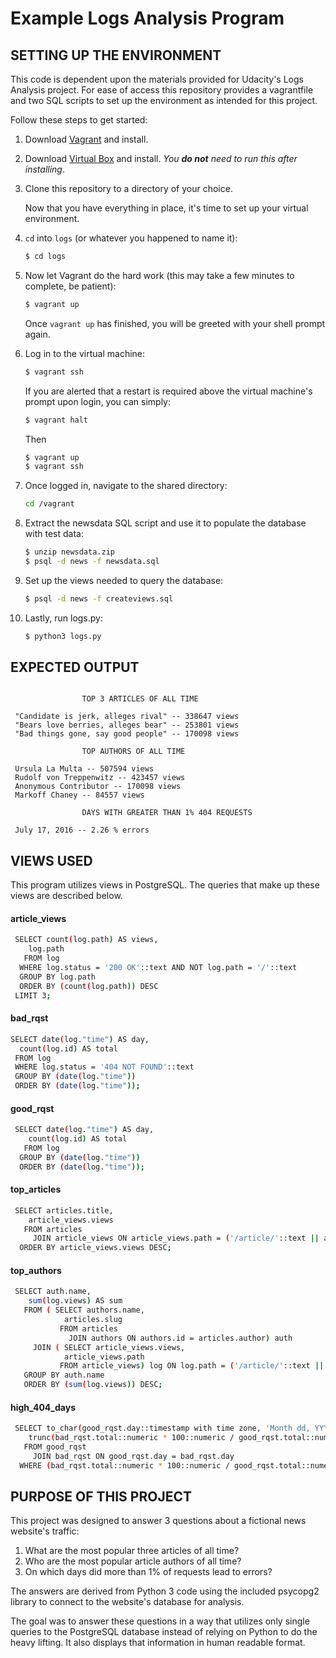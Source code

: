 # Example Logs Analysis Program

## SETTING UP THE ENVIRONMENT

This code is dependent upon the materials provided for Udacity's Logs
Analysis project. For ease of access this repository provides a vagrantfile
and two SQL scripts to set up the environment as intended for this project.  

Follow these steps to get started:

1. Download [Vagrant](https://www.vagrantup.com/) and install.
2. Download [Virtual Box](https://www.virtualbox.org/) and install. *You **do not** need to run this after installing*.
3. Clone this repository to a directory of your choice.

   Now that you have everything in place, it's time to set up your virtual environment.
   
4. `cd` into `logs` (or whatever you happened to name it):
   ```sh
   $ cd logs
   ```

5. Now let Vagrant do the hard work (this may take a few minutes to complete, be patient):
   ```sh
   $ vagrant up
   ```
   Once `vagrant up` has finished, you will be greeted with your shell prompt again.

6. Log in to the virtual machine:
   ```sh
   $ vagrant ssh
   ```
   
   If you are alerted that a restart is required above the virtual machine's prompt upon login, you can simply:
   ```sh
   $ vagrant halt
   ```
   Then
   ```sh
   $ vagrant up
   $ vagrant ssh
   ```
   
7. Once logged in, navigate to the shared directory:
   ```sh
   cd /vagrant
   ```

8. Extract the newsdata SQL script and use it to populate the database with test data:
   ```sh
   $ unzip newsdata.zip
   $ psql -d news -f newsdata.sql
   ```

9. Set up the views needed to query the database:
   ```sh
   $ psql -d news -f createviews.sql
   ```
9. Lastly, run logs.py:
   ```sh
   $ python3 logs.py
   ```

## EXPECTED OUTPUT
````

                TOP 3 ARTICLES OF ALL TIME

 "Candidate is jerk, alleges rival" -- 338647 views
 "Bears love berries, alleges bear" -- 253801 views
 "Bad things gone, say good people" -- 170098 views

                TOP AUTHORS OF ALL TIME

 Ursula La Multa -- 507594 views
 Rudolf von Treppenwitz -- 423457 views
 Anonymous Contributor -- 170098 views
 Markoff Chaney -- 84557 views

                DAYS WITH GREATER THAN 1% 404 REQUESTS

 July 17, 2016 -- 2.26 % errors
````

## VIEWS USED

This program utilizes views in PostgreSQL. The queries that make up these views are described below.

#### article_views
````sh
 SELECT count(log.path) AS views,
    log.path
   FROM log
  WHERE log.status = '200 OK'::text AND NOT log.path = '/'::text
  GROUP BY log.path
  ORDER BY (count(log.path)) DESC
 LIMIT 3;
 ````
 
 #### bad_rqst
 ````sh
 SELECT date(log."time") AS day,
   count(log.id) AS total
  FROM log
  WHERE log.status = '404 NOT FOUND'::text
  GROUP BY (date(log."time"))
  ORDER BY (date(log."time"));
````

#### good_rqst
````sh
 SELECT date(log."time") AS day,
    count(log.id) AS total
   FROM log
  GROUP BY (date(log."time"))
  ORDER BY (date(log."time"));
````

#### top_articles
````sh
 SELECT articles.title,
    article_views.views
   FROM articles
     JOIN article_views ON article_views.path = ('/article/'::text || articles.slug)
  ORDER BY article_views.views DESC;
````

#### top_authors
````sh
 SELECT auth.name,
    sum(log.views) AS sum
   FROM ( SELECT authors.name,
            articles.slug
           FROM articles
             JOIN authors ON authors.id = articles.author) auth
     JOIN ( SELECT article_views.views,
            article_views.path
           FROM article_views) log ON log.path = ('/article/'::text || auth.slug)
   GROUP BY auth.name
   ORDER BY (sum(log.views)) DESC;
````

#### high_404_days
````sh
 SELECT to_char(good_rqst.day::timestamp with time zone, 'Month dd, YYYY'::text) AS to_char,
    trunc(bad_rqst.total::numeric * 100::numeric / good_rqst.total::numeric, 1) AS trunc
   FROM good_rqst
     JOIN bad_rqst ON good_rqst.day = bad_rqst.day
  WHERE (bad_rqst.total::numeric * 100::numeric / good_rqst.total::numeric) > 1::numeric;
````

## PURPOSE OF THIS PROJECT

This project was designed to answer 3 questions about a fictional news website's traffic:

1. What are the most popular three articles of all time?
2. Who are the most popular article authors of all time?
3. On which days did more than 1% of requests lead to errors?

The answers are derived from Python 3 code using the included psycopg2 library to 
connect to the website's database for analysis. 

The goal was to answer these questions in a way that utilizes only single queries to the
PostgreSQL database instead of relying on Python to do the heavy lifting. It also
displays that information in human readable format.